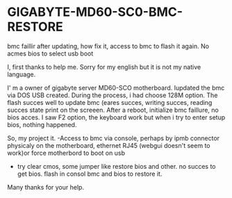 # GIGABYTE-MD60-SC0-BMC-RESTORE
bmc faillir after updating, how fix it, access to bmc to flash it again. No acmes bios to select usb boot

I, first thanks to help me. Sorry for my english but it is not my native language.

I' m a owner of gigabyte server MD60-SCO motherboard.
Iupdated the bmc via DOS USB created. During the process, i had choose 128M option. The flash succes well to update bmc (eares succes, writing succes, reading succes state print on the screeen. 
After a reboot, initialize bmc faillure, no bios acces. I saw F2 option, the keyboard work but when i try to enter setup bios, nothing happened.

So, my project it.
-Access to bmc via console, perhaps by ipmb connector physicaly on the motherboard, ethernet RJ45 (webgui doesn't seem to work)or force motherbord to boot on usb
- try clear cmos, some jumper like restore bios and other. no succes to get bios.
flash in consol bmc and bios to restore it.

Many thanks for your help.
